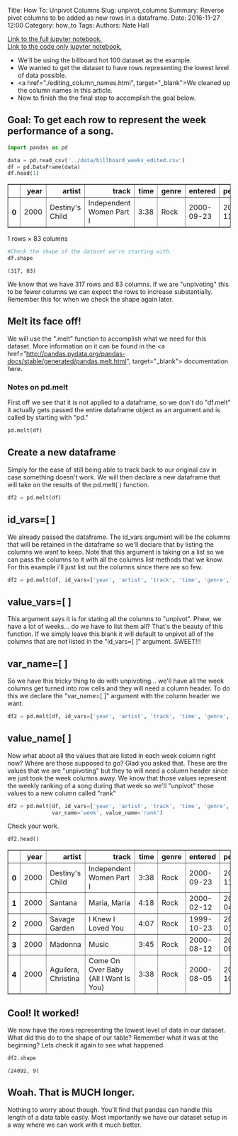 Title: How To: Unpivot Columns
Slug: unpivot_columns
Summary: Reverse pivot columns to be added as new rows in a dataframe.
Date: 2016-11-27 12:00
Category: how_to
Tags:
Authors: Nate Hall

<a href="http://nbviewer.jupyter.org/github/nathan-hall/nathan-hall.github.io/blob/pelican/content/wrangling_data/unpivoting_columns.ipynb" target="_blank">Link to the full jupyter notebook.</a><br/>
<a href="https://nbviewer.jupyter.org/github/nathan-hall/nathan-hall.github.io/blob/pelican/content/wrangling_data/unpivoting_columns_code.ipynb" target="_blank">Link to the code only jupyter notebook.</a>

- We'll be using the billboard hot 100 dataset as the example.
- We wanted to get the dataset to have rows representing the lowest level of data possible.
- <a href="./editing_column_names.html", target="_blank">We cleaned up the column names in this article.</a>
- Now to finish the the final step to accomplish the goal below.
## Goal: To get each row to represent the week performance of a song.


```python
import pandas as pd
```


```python
data = pd.read_csv('../data/billboard_weeks_edited.csv')
df = pd.DataFrame(data)
df.head(1)
```




<div>
<table border="1" class="dataframe">
  <thead>
    <tr style="text-align: right;">
      <th></th>
      <th>year</th>
      <th>artist</th>
      <th>track</th>
      <th>time</th>
      <th>genre</th>
      <th>entered</th>
      <th>peaked</th>
      <th>1</th>
      <th>2</th>
      <th>3</th>
      <th>...</th>
      <th>67</th>
      <th>68</th>
      <th>69</th>
      <th>70</th>
      <th>71</th>
      <th>72</th>
      <th>73</th>
      <th>74</th>
      <th>75</th>
      <th>76</th>
    </tr>
  </thead>
  <tbody>
    <tr>
      <th>0</th>
      <td>2000</td>
      <td>Destiny's Child</td>
      <td>Independent Women Part I</td>
      <td>3:38</td>
      <td>Rock</td>
      <td>2000-09-23</td>
      <td>2000-11-18</td>
      <td>78</td>
      <td>63.0</td>
      <td>49.0</td>
      <td>...</td>
      <td>NaN</td>
      <td>NaN</td>
      <td>NaN</td>
      <td>NaN</td>
      <td>NaN</td>
      <td>NaN</td>
      <td>NaN</td>
      <td>NaN</td>
      <td>NaN</td>
      <td>NaN</td>
    </tr>
  </tbody>
</table>
<p>1 rows × 83 columns</p>
</div>




```python
#Check the shape of the dataset we're starting with.
df.shape
```




    (317, 83)



We know that we have 317 rows and 83 columns. If we are "unpivoting" this to be fewer columns we can expect the rows to increase substantially. Remember this for when we check the shape again later.

## Melt its face off!
We will use the ".melt" function to accomplish what we need for this dataset. More information on it can be found in the <a href="http://pandas.pydata.org/pandas-docs/stable/generated/pandas.melt.html", target="_blank"> documentation here.</a>

### Notes on pd.melt
First off we see that it is not applied to a dataframe, so we don't do "df.melt" it actually gets passed the entire dataframe object as an argument and is called by starting with "pd."
```python
pd.melt(df)
```

## Create a new dataframe
Simply for the ease of still being able to track back to our original csv in case something doesn't work. We will then declare a new dataframe that will take on the results of the pd.melt( ) function.
```python
df2 = pd.melt(df)
```

## id_vars=[ ]
We already passed the dataframe. The id_vars argument will be the columns that will be retained in the dataframe so we'll declare that by listing the columns we want to keep. Note that this argument is taking on a list so we can pass the columns to it with all the columns list methods that we know. For this example i'll just list out the columns since there are so few.
```python
df2 = pd.melt(df, id_vars=['year', 'artist', 'track', 'time', 'genre', 'entered', 'peaked'])
```
## value_vars=[ ]
This argument says it is for stating all the columns to "unpivot". Phew, we have a lot of weeks... do we have to list them all? That's the beauty of this function. If we simply leave this blank it will default to unpivot all of the columns that are not listed in the "id_vars=[ ]" argument. SWEET!!!
## var_name=[ ]
So we have this tricky thing to do with unpivoting... we'll have all the week columns get turned into row cells and they will need a column header. To do this we declare the "var_name=[ ]" argument with the column header we want.
```python
df2 = pd.melt(df, id_vars=['year', 'artist', 'track', 'time', 'genre', 'entered', 'peaked'], var_name='week')
```
## value_name[ ]
Now what about all the values that are listed in each week column right now? Where are those supposed to go? Glad you asked that. These are the values that we are "unpivoting" but they to will need a column header since we just took the week columns away. We know that those values represent the weekly ranking of a song during that week so we'll "unpivot" those values to a new column called "rank"


```python
df2 = pd.melt(df, id_vars=['year', 'artist', 'track', 'time', 'genre', 'entered', 'peaked'],
              var_name='week', value_name='rank')
```

Check your work.


```python
df2.head()
```




<div>
<table border="1" class="dataframe">
  <thead>
    <tr style="text-align: right;">
      <th></th>
      <th>year</th>
      <th>artist</th>
      <th>track</th>
      <th>time</th>
      <th>genre</th>
      <th>entered</th>
      <th>peaked</th>
      <th>week</th>
      <th>rank</th>
    </tr>
  </thead>
  <tbody>
    <tr>
      <th>0</th>
      <td>2000</td>
      <td>Destiny's Child</td>
      <td>Independent Women Part I</td>
      <td>3:38</td>
      <td>Rock</td>
      <td>2000-09-23</td>
      <td>2000-11-18</td>
      <td>1</td>
      <td>78.0</td>
    </tr>
    <tr>
      <th>1</th>
      <td>2000</td>
      <td>Santana</td>
      <td>Maria, Maria</td>
      <td>4:18</td>
      <td>Rock</td>
      <td>2000-02-12</td>
      <td>2000-04-08</td>
      <td>1</td>
      <td>15.0</td>
    </tr>
    <tr>
      <th>2</th>
      <td>2000</td>
      <td>Savage Garden</td>
      <td>I Knew I Loved You</td>
      <td>4:07</td>
      <td>Rock</td>
      <td>1999-10-23</td>
      <td>2000-01-29</td>
      <td>1</td>
      <td>71.0</td>
    </tr>
    <tr>
      <th>3</th>
      <td>2000</td>
      <td>Madonna</td>
      <td>Music</td>
      <td>3:45</td>
      <td>Rock</td>
      <td>2000-08-12</td>
      <td>2000-09-16</td>
      <td>1</td>
      <td>41.0</td>
    </tr>
    <tr>
      <th>4</th>
      <td>2000</td>
      <td>Aguilera, Christina</td>
      <td>Come On Over Baby (All I Want Is You)</td>
      <td>3:38</td>
      <td>Rock</td>
      <td>2000-08-05</td>
      <td>2000-10-14</td>
      <td>1</td>
      <td>57.0</td>
    </tr>
  </tbody>
</table>
</div>



## Cool! It worked!
We now have the rows representing the lowest level of data in our dataset. What did this do to the shape of our table? Remember what it was at the beginning? Lets check it again to see what happened.


```python
df2.shape
```




    (24092, 9)



## Woah. That is MUCH longer.
Nothing to worry about though. You'll find that pandas can handle this length of a data table easily. Most importantly we have our dataset setup in a way where we can work with it much better.
